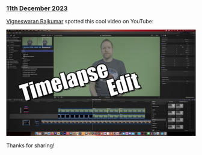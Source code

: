 ### [11th December 2023](/news/2023121)

[Vigneswaran Rajkumar](https://theacharya.co) spotted this cool video on YouTube:

[![](/static/game-sack-timelapse-youtube.jpeg)](https://www.youtube.com/watch?v=IxNFYR_neIM)

Thanks for sharing!